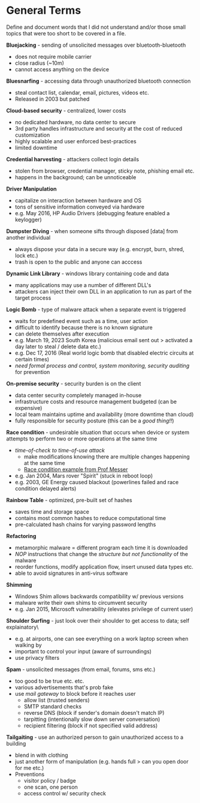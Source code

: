 # General Terms

Define and document words that I did not understand and/or those small topics that were too short to be covered in a file.

**Bluejacking** - sending of unsolicited messages over bluetooth-bluetooth
- does not require mobile carrier 
- close radius (~10m)
- cannot access anything on the device

**Bluesnarfing** - accessing data through unauthorized bluetooth connection
- steal contact list, calendar, email, pictures, videos etc. 
- Released in 2003 but patched

**Cloud-based security** - centralized, lower costs
- no dedicated hardware, no data center to secure
- 3rd party handles infrastructure and security at the cost of reduced customization
- highly scalable and user enforced best-practices
- limited downtime

**Credential harvesting** - attackers collect login details
- stolen from browser, credential manager, sticky note, phishing email etc.
- happens in the background; can be unnoticeable

**Driver Manipulation**
- capitalize on interaction between hardware and OS
- tons of sensitive information conveyed via hardware
- e.g. May 2016, HP Audio Drivers (debugging feature enabled a keylogger)

**Dumpster Diving** - when someone sifts through disposed [data] from another individual
- always dispose your data in a secure way (e.g. encrypt, burn, shred, lock etc.)
- trash is open to the public and anyone can acccess

**Dynamic Link Library** - windows library containing code and data
- many applications may use a number of different DLL's
- attackers can inject their own DLL in an application to run as part of the target process

**Logic Bomb** - type of malware attack when a separate event is triggered
- waits for predefined event such as a time, user action
- difficult to identify because there is no known signature
- can delete themselves after execution
- e.g. March 19, 2023 South Korea (malicious email sent out > activated a day later to steal / delete data etc.)
- e.g. Dec 17, 2016 (Real world logic bomb that disabled electric circuits at certain times)
- *need formal process and control, system monitoring, security auditing* for prevention

**On-premise security** - security burden is on the client
- data center security completely managed in-house
- infrastructure costs and resource management budgeted (can be expensive)
- local team maintains uptime and availability (more downtime than cloud)
- fully responsible for security posture (this can be a *good thing!!*)

**Race condition** - undesirable situation that occurs when device or system attempts to perform two or more operations at the same time
- *time-of-check to time-of-use attack*
    - make modifications knowing there are multiple changes happening at the same time
    - [Race condition example from Prof Messer](https://www.youtube.com/watch?v=zg_kTCOcinQ&list=PLG49S3nxzAnkL2ulFS3132mOVKuzzBxA8&index=34)
- e.g. Jan 2004, Mars rover "Spirit" (stuck in reboot loop)
- e.g. 2003, GE Energy caused blackout (powerlines failed and race condition delayed alerts)

**Rainbow Table** - optimized, pre-built set of hashes
- saves time and storage space
- contains most common hashes to reduce computational time
- pre-calculated hash chains for varying password lengths

**Refactoring**
- metamorphic malware = different program each time it is downloaded
- *NOP* instructions that change the *structure but not functionality* of the malware
- reorder functions, modify application flow, insert unused data types etc.
- able to avoid signatures in anti-virus software

**Shimming**
- Windows Shim allows backwards compatibility w/ previous versions
- malware write their own shims to circumvent security
- e.g. Jan 2015, Microsoft vulnerability (elevates privilege of current user)

**Shoulder Surfing** - just look over their shoulder to get access to data; self explainatory\
- e.g. at airports, one can see everything on a work laptop screen when walking by
- important to control your input (aware of surroundings)
- use privacy filters

**Spam** - unsolicited messages (from email, forums, sms etc.)
- too good to be true etc. etc.
- various advertisements that's prob fake
- use *mail gateway* to block before it reaches user
    - allow list (trusted senders)
    - SMTP standard checks
    - reverse DNS (block if sender's domain doesn't match IP)
    - tarpitting (intentionally slow down server conversation)
    - recipient filtering (block if not specified valid address)

**Tailgaiting** - use an authorized person to gain unauthorized access to a building
- blend in with clothing
- just another form of manipulation (e.g. hands full > can you open door for me etc.)
- Preventions
    - visitor policy / badge
    - one scan, one person
    - access control w/ security check
    

